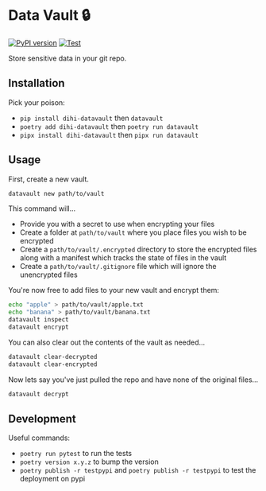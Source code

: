 # Data Vault 🔒

[![PyPI version](https://badge.fury.io/py/dihi-datavault.svg)](https://badge.fury.io/py/dihi-datavault)
[![Test](https://github.com/dihi/datavault/actions/workflows/test.yml/badge.svg)](https://github.com/dihi/datavault/actions/workflows/test.yml)

Store sensitive data in your git repo.

## Installation

Pick your poison:

 - `pip install dihi-datavault` then `datavault`
 - `poetry add dihi-datavault` then `poetry run datavault`
 - `pipx install dihi-datavault` then `pipx run datavault`

## Usage

First, create a new vault.

```bash
datavault new path/to/vault
```

This command will...

  - Provide you with a secret to use when encrypting your files
  - Create a folder at `path/to/vault` where you place files you wish to be encrypted
  - Create a `path/to/vault/.encrypted` directory to store the encrypted files along with a manifest which tracks the state of files in the vault
  - Create a `path/to/vault/.gitignore` file which will ignore the unencrypted files

You're now free to add files to your new vault and encrypt them:

```bash
echo "apple" > path/to/vault/apple.txt
echo "banana" > path/to/vault/banana.txt
datavault inspect
datavault encrypt
```

You can also clear out the contents of the vault as needed...

```bash
datavault clear-decrypted
datavault clear-encrypted
```

Now lets say you've just pulled the repo and have none of the original files...

```bash
datavault decrypt
```

## Development

Useful commands:

 - `poetry run pytest` to run the tests
 - `poetry version x.y.z` to bump the version
 - `poetry publish -r testpypi` and `poetry publish -r testpypi` to test the deployment on pypi
